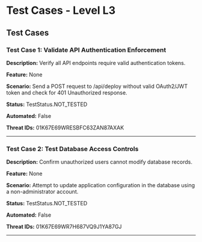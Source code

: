 # Test Cases - Level L3

## Test Cases

### Test Case 1: Validate API Authentication Enforcement

**Description:** Verify all API endpoints require valid authentication tokens.

**Feature:** None

**Scenario:** Send a POST request to /api/deploy without valid OAuth2/JWT token and check for 401 Unauthorized response.

**Status:** TestStatus.NOT_TESTED

**Automated:** False

**Threat IDs:** 01K67E69WRESBFC63ZAN87AXAK

---

### Test Case 2: Test Database Access Controls

**Description:** Confirm unauthorized users cannot modify database records.

**Feature:** None

**Scenario:** Attempt to update application configuration in the database using a non-administrator account.

**Status:** TestStatus.NOT_TESTED

**Automated:** False

**Threat IDs:** 01K67E69WR7H687VQ9J1YA87GJ

---

